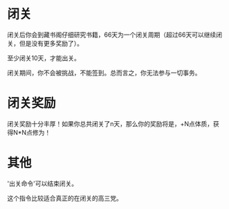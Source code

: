 # 闭关

闭关后你会到藏书阁仔细研究书籍，66天为一个闭关周期（超过66天可以继续闭关，但是没有更多奖励了）。

至少闭关10天，才能出关。

闭关期间，你不会被挑战，不能签到。总而言之，你无法参与一切事务。

# 闭关奖励

闭关奖励十分丰厚！如果你总共闭关了n天，那么你的奖励将是，+N点体质，获得N*N点修为！

# 其他

'出关命令'可以结束闭关。

这个指令比较适合真正的在闭关的高三党。
